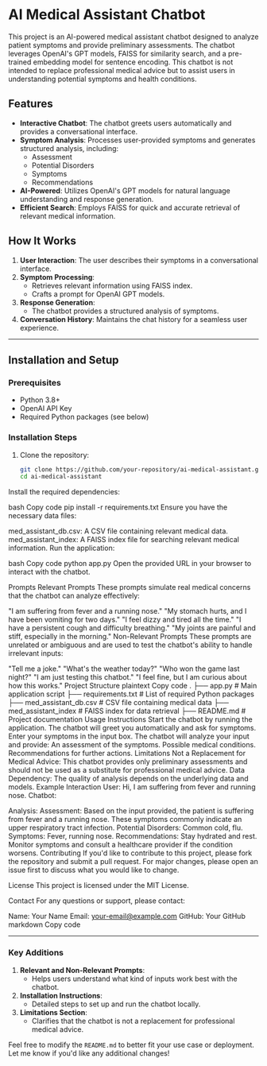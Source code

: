 # AI Medical Assistant Chatbot

This project is an AI-powered medical assistant chatbot designed to analyze patient symptoms and provide preliminary assessments. The chatbot leverages OpenAI's GPT models, FAISS for similarity search, and a pre-trained embedding model for sentence encoding. This chatbot is not intended to replace professional medical advice but to assist users in understanding potential symptoms and health conditions.

## Features

- **Interactive Chatbot**: The chatbot greets users automatically and provides a conversational interface.
- **Symptom Analysis**: Processes user-provided symptoms and generates structured analysis, including:
  - Assessment
  - Potential Disorders
  - Symptoms
  - Recommendations
- **AI-Powered**: Utilizes OpenAI's GPT models for natural language understanding and response generation.
- **Efficient Search**: Employs FAISS for quick and accurate retrieval of relevant medical information.

## How It Works

1. **User Interaction**: The user describes their symptoms in a conversational interface.
2. **Symptom Processing**:
   - Retrieves relevant information using FAISS index.
   - Crafts a prompt for OpenAI GPT models.
3. **Response Generation**:
   - The chatbot provides a structured analysis of symptoms.
4. **Conversation History**: Maintains the chat history for a seamless user experience.

---

## Installation and Setup

### Prerequisites
- Python 3.8+
- OpenAI API Key
- Required Python packages (see below)

### Installation Steps
1. Clone the repository:
   ```bash
   git clone https://github.com/your-repository/ai-medical-assistant.git
   cd ai-medical-assistant
Install the required dependencies:

bash
Copy code
pip install -r requirements.txt
Ensure you have the necessary data files:

med_assistant_db.csv: A CSV file containing relevant medical data.
med_assistant_index: A FAISS index file for searching relevant medical information.
Run the application:

bash
Copy code
python app.py
Open the provided URL in your browser to interact with the chatbot.

Prompts
Relevant Prompts
These prompts simulate real medical concerns that the chatbot can analyze effectively:

"I am suffering from fever and a running nose."
"My stomach hurts, and I have been vomiting for two days."
"I feel dizzy and tired all the time."
"I have a persistent cough and difficulty breathing."
"My joints are painful and stiff, especially in the morning."
Non-Relevant Prompts
These prompts are unrelated or ambiguous and are used to test the chatbot's ability to handle irrelevant inputs:

"Tell me a joke."
"What's the weather today?"
"Who won the game last night?"
"I am just testing this chatbot."
"I feel fine, but I am curious about how this works."
Project Structure
plaintext
Copy code
.
├── app.py                   # Main application script
├── requirements.txt         # List of required Python packages
├── med_assistant_db.csv     # CSV file containing medical data
├── med_assistant_index      # FAISS index for data retrieval
├── README.md                # Project documentation
Usage Instructions
Start the chatbot by running the application.
The chatbot will greet you automatically and ask for symptoms.
Enter your symptoms in the input box.
The chatbot will analyze your input and provide:
An assessment of the symptoms.
Possible medical conditions.
Recommendations for further actions.
Limitations
Not a Replacement for Medical Advice: This chatbot provides only preliminary assessments and should not be used as a substitute for professional medical advice.
Data Dependency: The quality of analysis depends on the underlying data and models.
Example Interaction
User: Hi, I am suffering from fever and running nose.
Chatbot:

Analysis:
Assessment: Based on the input provided, the patient is suffering from fever and a running nose. These symptoms commonly indicate an upper respiratory tract infection.
Potential Disorders: Common cold, flu.
Symptoms: Fever, running nose.
Recommendations:
Stay hydrated and rest.
Monitor symptoms and consult a healthcare provider if the condition worsens.
Contributing
If you'd like to contribute to this project, please fork the repository and submit a pull request. For major changes, please open an issue first to discuss what you would like to change.

License
This project is licensed under the MIT License.

Contact
For any questions or support, please contact:

Name: Your Name
Email: your-email@example.com
GitHub: Your GitHub
markdown
Copy code

---

### Key Additions
1. **Relevant and Non-Relevant Prompts**:
   - Helps users understand what kind of inputs work best with the chatbot.
2. **Installation Instructions**:
   - Detailed steps to set up and run the chatbot locally.
3. **Limitations Section**:
   - Clarifies that the chatbot is not a replacement for professional medical advice.

Feel free to modify the `README.md` to better fit your use case or deployment. Let me know if you'd like any additional changes!






